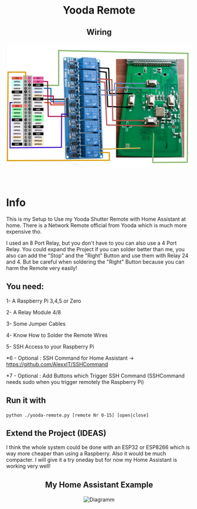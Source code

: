 <div align="center">
<h1 align="center">Yooda Remote</h1>
  <h2 align="center">Wiring</h2>
<img align="center" alt="Diagramm" src="Diagramm.png" >
</div>
<br>
<br />

# Info
This is my Setup to Use my Yooda Shutter Remote with Home Assistant at home. There is a Network Remote official from Yooda which is much more expensive tho. 

I used an 8 Port Relay, but you don't have to you can also use a 4 Port Relay. You could expand the Project if you can solder better than me, you also can add the "Stop" and the "Right" Button and use them with Relay 24 and 4. But be careful when soldering the "Right" Button because you can harm the Remote very easily!

## You need:
1- A Raspberry Pi 3,4,5 or Zero

2- A Relay Module 4/8 

3- Some Jumper Cables

4- Know How to Solder the Remote Wires

5- SSH Access to your Raspberry Pi

*6 - Optional : SSH Command for Home Assistant -> https://github.com/AlexxIT/SSHCommand 

*7 - Optional : Add Buttons which Trigger SSH Command (SSHCommand needs sudo when you trigger remotely the Raspberry Pi)

## Run it with

`python ./yooda-remote.py [remote Nr 0-15] [open|close]`


## Extend the Project (IDEAS)
I think the whole system could be done with an ESP32 or ESP8266 which is way more cheaper than using a Raspberry. Also it would be much compacter. I will give it a try oneday but for now my Home Assistant is working very well!

<div align="center">
  <h2 align="center">My Home Assistant Example</h2>
<img align="center" alt="Diagramm" src="HA-with Yooda-Remote" >
</div>
